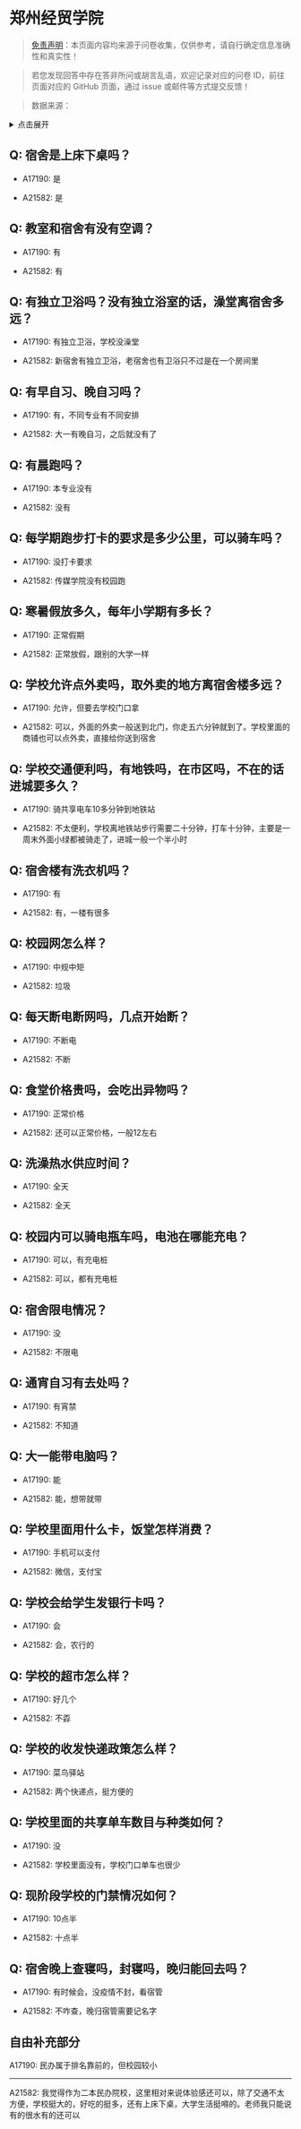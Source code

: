 # 郑州经贸学院

> [免责声明](https://colleges.chat/#_3)：本页面内容均来源于问卷收集，仅供参考，请自行确定信息准确性和真实性！

> 若您发现回答中存在答非所问或胡言乱语，欢迎记录对应的问卷 ID，前往页面对应的 GitHub 页面，通过 issue 或邮件等方式提交反馈！

> 数据来源：

<details><summary>点击展开</summary>
<ul>
<li>A17190: 匿名 (2023 年 05 月)</li>
<li>A21582: 匿名 (2024 年 03 月)</li>
</ul>
</details>

## Q: 宿舍是上床下桌吗？

- A17190: 是

- A21582: 是

## Q: 教室和宿舍有没有空调？

- A17190: 有

- A21582: 有

## Q: 有独立卫浴吗？没有独立浴室的话，澡堂离宿舍多远？

- A17190: 有独立卫浴，学校没澡堂

- A21582: 新宿舍有独立卫浴，老宿舍也有卫浴只不过是在一个房间里

## Q: 有早自习、晚自习吗？

- A17190: 有，不同专业有不同安排

- A21582: 大一有晚自习，之后就没有了

## Q: 有晨跑吗？

- A17190: 本专业没有

- A21582: 没有

## Q: 每学期跑步打卡的要求是多少公里，可以骑车吗？

- A17190: 没打卡要求

- A21582: 传媒学院没有校园跑

## Q: 寒暑假放多久，每年小学期有多长？

- A17190: 正常假期

- A21582: 正常放假，跟别的大学一样

## Q: 学校允许点外卖吗，取外卖的地方离宿舍楼多远？

- A17190: 允许，但要去学校门口拿

- A21582: 可以，外面的外卖一般送到北门，你走五六分钟就到了。学校里面的商铺也可以点外卖，直接给你送到宿舍

## Q: 学校交通便利吗，有地铁吗，在市区吗，不在的话进城要多久？

- A17190: 骑共享电车10多分钟到地铁站

- A21582: 不太便利，学校离地铁站步行需要二十分钟，打车十分钟，主要是一周末外面小绿都被骑走了，进城一般一个半小时

## Q: 宿舍楼有洗衣机吗？

- A17190: 有

- A21582: 有，一楼有很多

## Q: 校园网怎么样？

- A17190: 中规中矩

- A21582: 垃圾

## Q: 每天断电断网吗，几点开始断？

- A17190: 不断电

- A21582: 不断

## Q: 食堂价格贵吗，会吃出异物吗？

- A17190: 正常价格

- A21582: 还可以正常价格，一般12左右

## Q: 洗澡热水供应时间？

- A17190: 全天

- A21582: 全天

## Q: 校园内可以骑电瓶车吗，电池在哪能充电？

- A17190: 可以，有充电桩

- A21582: 可以，都有充电桩

## Q: 宿舍限电情况？

- A17190: 没

- A21582: 不限电

## Q: 通宵自习有去处吗？

- A17190: 有宵禁

- A21582: 不知道

## Q: 大一能带电脑吗？

- A17190: 能

- A21582: 能，想带就带

## Q: 学校里面用什么卡，饭堂怎样消费？

- A17190: 手机可以支付

- A21582: 微信，支付宝

## Q: 学校会给学生发银行卡吗？

- A17190: 会

- A21582: 会，农行的

## Q: 学校的超市怎么样？

- A17190: 好几个

- A21582: 不孬

## Q: 学校的收发快递政策怎么样？

- A17190: 菜鸟驿站

- A21582: 两个快递点，挺方便的

## Q: 学校里面的共享单车数目与种类如何？

- A17190: 没

- A21582: 学校里面没有，学校门口单车也很少

## Q: 现阶段学校的门禁情况如何？

- A17190: 10点半

- A21582: 十点半

## Q: 宿舍晚上查寝吗，封寝吗，晚归能回去吗？

- A17190: 有时候会，没疫情不封，看宿管

- A21582: 不咋查，晚归宿管需要记名字

## 自由补充部分

A17190: 民办属于排名靠前的，但校园较小

***

A21582: 我觉得作为二本民办院校，这里相对来说体验感还可以，除了交通不太方便，学校挺大的，好吃的挺多，还有上床下桌，大学生活挺嘚的。老师我只能说有的很水有的还可以